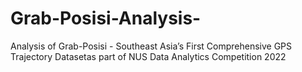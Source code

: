 # Grab-Posisi-Analysis-
Analysis of Grab-Posisi - Southeast Asia’s First Comprehensive GPS Trajectory Datasetas part of NUS Data Analytics Competition 2022
